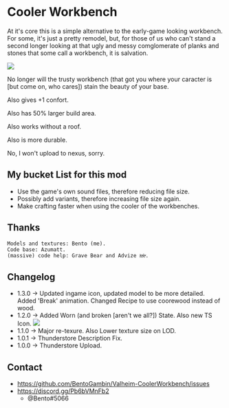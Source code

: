 # Cooler Workbench

At it's core this is a simple alternative to the early-game looking workbench. For some, it's just a pretty remodel, but, for those of us who can't stand a second longer looking at that ugly and messy comglomerate of planks and stones that some call a workbench, it is salvation.

![](https://i.imgur.com/oZtwiBJ.png)

No longer will the trusty workbench (that got you where your caracter is [but come on, who cares]) stain the beauty of your base.

Also gives +1 confort.

Also has 50% larger build area.

Also works without a roof.

Also is more durable.

No, I won't upload to nexus, sorry.

## My bucket List for this mod
* Use the game's own sound files, therefore reducing file size.
* Possibly add variants, therefore increasing file size again.
* Make crafting faster when using the cooler of the workbenches.

## Thanks
    Models and textures: Bento (me).
    Code base: Azumatt.
    (massive) code help: Grave Bear and Advize iͣzͩeͮ.
## Changelog

* 1.3.0 -> Updated ingame icon, updated model to be more detailed. Added 'Break' animation. Changed Recipe to use coorewood instead of wood.
* 1.2.0 -> Added Worn (and broken [aren't we all?]) State. Also new TS Icon.
![](https://i.imgur.com/QNvWJ0j.png)
* 1.1.0 -> Major re-texure. Also Lower texture size on LOD.
* 1.0.1 -> Thunderstore Description Fix.
* 1.0.0 -> Thunderstore Upload.

## Contact
* https://github.com/BentoGambin/Valheim-CoolerWorkbench/issues
* https://discord.gg/Pb6bVMnFb2
    * @Bento#5066
